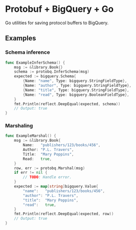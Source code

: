 # Protobuf + BigQuery + Go

Go utilities for saving protocol buffers to BigQuery.

## Examples

### Schema inference

```go
func ExampleInferSchema() {
	msg := &library.Book{}
	schema := protobq.InferSchema(msg)
	expected := bigquery.Schema{
		{Name: "name", Type: bigquery.StringFieldType},
		{Name: "author", Type: bigquery.StringFieldType},
		{Name: "title", Type: bigquery.StringFieldType},
		{Name: "read", Type: bigquery.BooleanFieldType},
	}
	fmt.Println(reflect.DeepEqual(expected, schema))
	// Output: true
}
```

### Marshaling

```go
func ExampleMarshal() {
	msg := &library.Book{
		Name:   "publishers/123/books/456",
		Author: "P.L. Travers",
		Title:  "Mary Poppins",
		Read:   true,
	}
	row, err := protobq.Marshal(msg)
	if err != nil {
		// TODO: Handle error.
	}
	expected := map[string]bigquery.Value{
		"name":   "publishers/123/books/456",
		"author": "P.L. Travers",
		"title":  "Mary Poppins",
		"read":   true,
	}
	fmt.Println(reflect.DeepEqual(expected, row))
	// Output: true
}
```
